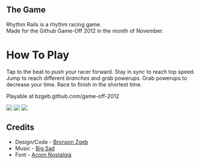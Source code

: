 ## The Game

Rhythm Rails is a rhythm racing game.  
Made for the Github Game-Off 2012 in the month of November.

# How To Play
Tap to the beat to _push_ your racer forward. Stay in _sync_ to reach top speed. Jump to reach different _branches_ and grab powerups. Grab powerups to decrease your time. Race to finish in the shortest time.

Playable at bzgeb.github.com/game-off-2012

<img src="http://i.imgur.com/o1ToD.png">

<img src="http://i.imgur.com/AQKdF.png">

<img src="http://i.imgur.com/Y3PTa.png">


## Credits
* Design/Code - [Bronson Zgeb](http://bronsonzgeb.blogspot.ca/) 
* Music - [Big Sad](http://bigsad.bandcamp.com/)
* Font - [Acorn Nostalgia](http://fontstruct.com/fontstructions/show/633012)
